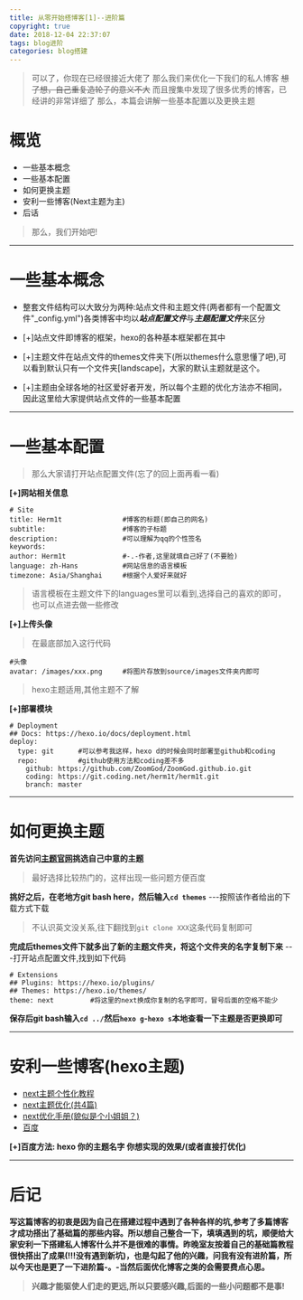 ```yaml
---
title: 从零开始搭博客[1]--进阶篇
copyright: true
date: 2018-12-04 22:37:07
tags: blog进阶
categories: blog搭建
---
```

> 可以了，你现在已经很接近大佬了
> 那么我们来优化一下我们的私人博客
> ~~想了想，自己重复造轮子的意义不大~~
> 而且搜集中发现了很多优秀的博客，已经讲的非常详细了
> 那么，本篇会讲解一些基本配置以及更换主题
# 概览
* 一些基本概念
* 一些基本配置
* 如何更换主题
* 安利一些博客(Next主题为主)
* 后话

> 那么，我们开始吧!
***
<!-- more -->
# 一些基本概念
* 整套文件结构可以大致分为两种:站点文件和主题文件(两者都有一个配置文件"_config.yml")各类博客中均以***站点配置文件***与***主题配置文件***来区分

* [+]站点文件即博客的框架，hexo的各种基本框架都在其中

* [+]主题文件在站点文件的themes文件夹下(所以themes什么意思懂了吧),可以看到默认只有一个文件夹[landscape]，大家的默认主题就是这个。

* [+]主题由全球各地的社区爱好者开发，所以每个主题的优化方法亦不相同，因此这里给大家提供站点文件的一些基本配置
***

# 一些基本配置
> 那么大家请打开站点配置文件(忘了的回上面再看一看)

**[+]网站相关信息**
```
# Site
title: Herm1t               #博客的标题(即自己的网名)
subtitle:                   #博客的子标题
description:                #可以理解为qq的个性签名
keywords:
author: Herm1t              #-.-作者,这里就填自己好了(不要脸)
language: zh-Hans           #网站信息的语言模板
timezone: Asia/Shanghai     #根据个人爱好来就好
```
>语言模板在主题文件下的languages里可以看到,选择自己的喜欢的即可，也可以点进去做一些修改

**[+]上传头像**
> 在最底部加入这行代码

```
#头像
avatar: /images/xxx.png     #将图片存放到source/images文件夹内即可
```
> hexo主题适用,其他主题不了解

**[+]部署模块**
```
# Deployment
## Docs: https://hexo.io/docs/deployment.html
deploy:
  type: git      #可以参考我这样，hexo d的时候会同时部署至github和coding
  repo:          #github使用方法和coding差不多
    github: https://github.com/ZoomGod/ZoomGod.github.io.git
    coding: https://git.coding.net/herm1t/herm1t.git
    branch: master
```
***

# 如何更换主题

**首先访问[主题官网](https://hexo.io/themes/)挑选自己中意的主题**
> 最好选择比较热门的，这样出现一些问题方便百度

**挑好之后，在老地方git bash here，然后输入`cd themes`**
---按照该作者给出的下载方式下载
> 不认识英文没关系,往下翻找到`git clone XXX`这条代码复制即可

**完成后themes文件下就多出了新的主题文件夹，将这个文件夹的名字复制下来**
---打开站点配置文件,找到如下代码
```
# Extensions
## Plugins: https://hexo.io/plugins/
## Themes: https://hexo.io/themes/
theme: next         #将这里的next换成你复制的名字即可，冒号后面的空格不能少
```
**保存后git bash输入`cd ../`然后`hexo g`-`hexo s`本地查看一下主题是否更换即可**
***

# 安利一些博客(hexo主题)
* [next主题个性化教程](https://blog.csdn.net/qq_33699981/article/details/72716951)
* [next主题优化(共4篇)](https://www.jianshu.com/p/3ff20be8574c)
* [next优化手册(貌似是个小姐姐？)](https://inspurer.github.io/)
* [百度](www.baidu.com)

**[+]百度方法: hexo 你的主题名字 你想实现的效果/(或者直接打优化)**
***
# 后记
**写这篇博客的初衷是因为自己在搭建过程中遇到了各种各样的坑,参考了多篇博客才成功搭出了基础篇的那些内容。所以想自己整合一下，填填遇到的坑，顺便给大家安利一下搭建私人博客什么并不是很难的事情。昨晚室友按着自己的基础篇教程很快搭出了成果(!!!没有遇到新坑)，也是勾起了他的兴趣，问我有没有进阶篇，所以今天也是更了一下进阶篇-。-当然后面优化博客之类的会需要费点心思。**

> **兴趣才能驱使人们走的更远,所以只要感兴趣,后面的一些小问题都不是事!**